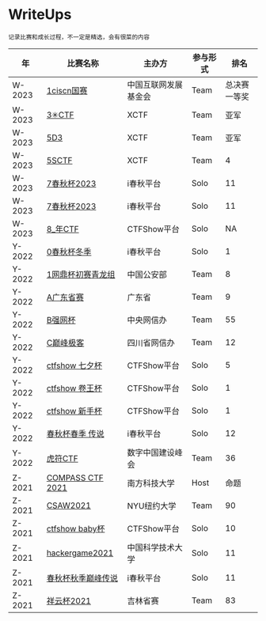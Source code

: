 # WriteUps
`记录比赛和成长过程，不一定是精选，会有很菜的内容`

年 | 比赛名称 | 主办方 | 参与形式 | 排名
--- | --- | --- | --- | ---
W-2023 | [1ciscn国赛](./W-2023/1ciscn%E5%9B%BD%E8%B5%9B%23%E4%B8%AD%E5%9B%BD%E4%BA%92%E8%81%94%E7%BD%91%E5%8F%91%E5%B1%95%E5%9F%BA%E9%87%91%E4%BC%9A%23Team%23%E6%80%BB%E5%86%B3%E8%B5%9B%E4%B8%80%E7%AD%89%E5%A5%96/readme.md) | 中国互联网发展基金会 | Team | 总决赛一等奖
W-2023 | [3✳CTF](./W-2023/3%E2%9C%B3CTF%23XCTF%23Team%23%E4%BA%9A%E5%86%9B/readme.md) | XCTF | Team | 亚军
W-2023 | [5D3](./W-2023/5D3%23XCTF%23Team%23%E4%BA%9A%E5%86%9B/readme.md) | XCTF | Team | 亚军
W-2023 | [5SCTF](./W-2023/5SCTF%23XCTF%23Team%234/readme.md) | XCTF | Team | 4
W-2023 | [7春秋杯2023](./W-2023/7%E6%98%A5%E7%A7%8B%E6%9D%AF2023%23i%E6%98%A5%E7%A7%8B%E5%B9%B3%E5%8F%B0%23Solo%2311/readme.md) | i春秋平台 | Solo | 11
W-2023 | [7春秋杯2023](./W-2023/7%E6%98%A5%E7%A7%8B%E6%9D%AF2023%23i%E6%98%A5%E7%A7%8B%E5%B9%B3%E5%8F%B0%23Solo%2311/readme.pdf) | i春秋平台 | Solo | 11
W-2023 | [8_年CTF](./W-2023/8_%E5%B9%B4CTF%23CTFShow%E5%B9%B3%E5%8F%B0%23Solo%23NA/readme.md) | CTFShow平台 | Solo | NA
Y-2022 | [0春秋杯冬季](./Y-2022/0%E6%98%A5%E7%A7%8B%E6%9D%AF%E5%86%AC%E5%AD%A3%23i%E6%98%A5%E7%A7%8B%E5%B9%B3%E5%8F%B0%23Solo%231/readme.md) | i春秋平台 | Solo | 1
Y-2022 | [1网鼎杯初赛青龙组](./Y-2022/1%E7%BD%91%E9%BC%8E%E6%9D%AF%E5%88%9D%E8%B5%9B%E9%9D%92%E9%BE%99%E7%BB%84%23%E4%B8%AD%E5%9B%BD%E5%85%AC%E5%AE%89%E9%83%A8%23Team%238/readme.md) | 中国公安部 | Team | 8
Y-2022 | [A广东省赛](./Y-2022/A%E5%B9%BF%E4%B8%9C%E7%9C%81%E8%B5%9B%23%E5%B9%BF%E4%B8%9C%E7%9C%81%23Team%239/readme.md) | 广东省 | Team | 9
Y-2022 | [B强网杯](./Y-2022/B%E5%BC%BA%E7%BD%91%E6%9D%AF%23%E4%B8%AD%E5%A4%AE%E7%BD%91%E4%BF%A1%E5%8A%9E%23Team%2355/readme.md) | 中央网信办 | Team | 55
Y-2022 | [C巅峰极客](./Y-2022/C%E5%B7%85%E5%B3%B0%E6%9E%81%E5%AE%A2%23%E5%9B%9B%E5%B7%9D%E7%9C%81%E7%BD%91%E4%BF%A1%E5%8A%9E%23Team%2312/readme.md) | 四川省网信办 | Team | 12
Y-2022 | [ctfshow 七夕杯](./Y-2022/ctfshow%20%E4%B8%83%E5%A4%95%E6%9D%AF%23CTFShow%E5%B9%B3%E5%8F%B0%23Solo%235/readme.md) | CTFShow平台 | Solo | 5
Y-2022 | [ctfshow 卷王杯](./Y-2022/ctfshow%20%E5%8D%B7%E7%8E%8B%E6%9D%AF%23CTFShow%E5%B9%B3%E5%8F%B0%23Solo%231/readme.md) | CTFShow平台 | Solo | 1
Y-2022 | [ctfshow 新手杯](./Y-2022/ctfshow%20%E6%96%B0%E6%89%8B%E6%9D%AF%23CTFShow%E5%B9%B3%E5%8F%B0%23Solo%231/readme.md) | CTFShow平台 | Solo | 1
Y-2022 | [春秋杯春季 传说](./Y-2022/%E6%98%A5%E7%A7%8B%E6%9D%AF%E6%98%A5%E5%AD%A3%20%E4%BC%A0%E8%AF%B4%23i%E6%98%A5%E7%A7%8B%E5%B9%B3%E5%8F%B0%23Solo%2312/readme.pdf) | i春秋平台 | Solo | 12
Y-2022 | [虎符CTF](./Y-2022/%E8%99%8E%E7%AC%A6CTF%23%E6%95%B0%E5%AD%97%E4%B8%AD%E5%9B%BD%E5%BB%BA%E8%AE%BE%E5%B3%B0%E4%BC%9A%23Team%2336/readme.md) | 数字中国建设峰会 | Team | 36
Z-2021 | [COMPASS CTF 2021](./Z-2021/COMPASS%20CTF%202021%23%E5%8D%97%E6%96%B9%E7%A7%91%E6%8A%80%E5%A4%A7%E5%AD%A6%23Host%23%E5%91%BD%E9%A2%98/ReadMe.md) | 南方科技大学 | Host | 命题
Z-2021 | [CSAW2021](./Z-2021/CSAW2021%23NYU%E7%BA%BD%E7%BA%A6%E5%A4%A7%E5%AD%A6%23Team%2390/readme.md) | NYU纽约大学 | Team | 90
Z-2021 | [ctfshow baby杯](./Z-2021/ctfshow%20baby%E6%9D%AF%23CTFShow%E5%B9%B3%E5%8F%B0%23Solo%2310/readme.pdf) | CTFShow平台 | Solo | 10
Z-2021 | [hackergame2021](./Z-2021/hackergame2021%23%E4%B8%AD%E5%9B%BD%E7%A7%91%E5%AD%A6%E6%8A%80%E6%9C%AF%E5%A4%A7%E5%AD%A6%23Solo%2311/readme.md) | 中国科学技术大学 | Solo | 11
Z-2021 | [春秋杯秋季巅峰传说](./Z-2021/%E6%98%A5%E7%A7%8B%E6%9D%AF%E7%A7%8B%E5%AD%A3%E5%B7%85%E5%B3%B0%E4%BC%A0%E8%AF%B4%23i%E6%98%A5%E7%A7%8B%E5%B9%B3%E5%8F%B0%23Solo%2311/readme.pdf) | i春秋平台 | Solo | 11
Z-2021 | [祥云杯2021](./Z-2021/%E7%A5%A5%E4%BA%91%E6%9D%AF2021%23%E5%90%89%E6%9E%97%E7%9C%81%E8%B5%9B%23Team%2383/readme.md) | 吉林省赛 | Team | 83

